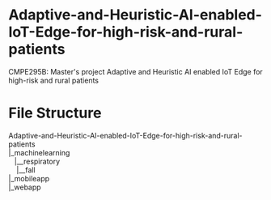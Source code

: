 # Adaptive-and-Heuristic-AI-enabled-IoT-Edge-for-high-risk-and-rural-patients
CMPE295B: Master's project Adaptive and Heuristic AI enabled IoT Edge for high-risk and rural patients

# File Structure

Adaptive-and-Heuristic-AI-enabled-IoT-Edge-for-high-risk-and-rural-patients<br>
|_machinelearning<br>
&nbsp;&nbsp;&nbsp;|__respiratory<br>
&nbsp;&nbsp;&nbsp;  |__fall<br>
|_mobileapp  <br>
|_webapp<br>
  
